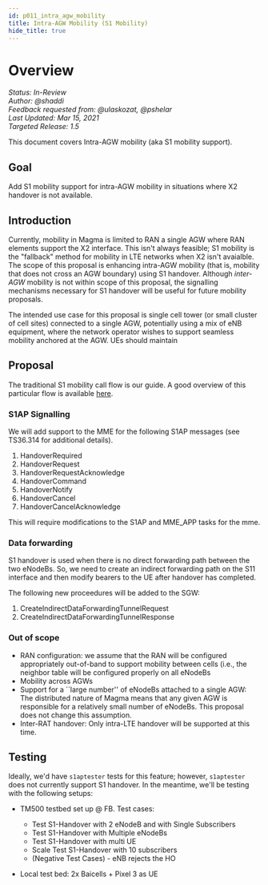 ```yaml
---
id: p011_intra_agw_mobility
title: Intra-AGW Mobility (S1 Mobility)
hide_title: true
---
```


# Overview

*Status: In-Review*\
*Author: @shaddi*\
*Feedback requested from: @ulaskozat, @pshelar*\
*Last Updated: Mar 15, 2021*\
*Targeted Release: 1.5*

This document covers Intra-AGW mobility (aka S1 mobility support).

## Goal

Add S1 mobility support for intra-AGW mobility in situations where X2 handover is not available.

## Introduction

Currently, mobility in Magma is limited to RAN a single AGW where RAN elements support the X2 interface. This isn't always feasible; S1 mobility is the "fallback" method for mobility in LTE networks when X2 isn't avaialble. The scope of this proposal is enhancing intra-AGW mobility (that is, mobility that does not cross an AGW boundary) using S1 handover. Although *inter-AGW* mobility is not within scope of this proposal, the signalling mechanisms necessary for S1 handover will be useful for future mobility proposals.

The intended use case for this proposal is single cell tower (or small cluster of cell sites) connected to a single AGW, potentially using a mix of eNB equipment, where the network operator wishes to support seamless mobility anchored at the AGW. UEs should maintain 

## Proposal

The traditional S1 mobility call flow is our guide. A good overview of this particular flow is available [here](https://www.eventhelix.com/lte/handover/s1/).

### S1AP Signalling

We will add support to the MME for the following S1AP messages (see TS36.314 for additional details).

1. HandoverRequired
1. HandoverRequest
1. HandoverRequestAcknowledge
1. HandoverCommand
1. HandoverNotify
1. HandoverCancel
1. HandoverCancelAcknowledge

This will require modifications to the S1AP and MME_APP tasks for the mme.

### Data forwarding

S1 handover is used when there is no direct forwarding path between the two eNodeBs. So, we need to create an indirect forwarding path on the S11 interface and then modify bearers to the UE after handover has completed.

The following new proceedures will be added to the SGW:

1. CreateIndirectDataForwardingTunnelRequest
1. CreateIndirectDataForwardingTunnelResponse

### Out of scope
- RAN configuration: we assume that the RAN will be configured appropriately out-of-band to support mobility between cells (i.e., the neighbor table will be configured properly on all eNodeBs
- Mobility across AGWs
- Support for a ``large number'' of eNodeBs attached to a single AGW: The distributed nature of Magma means that any given AGW is responsible for a relatively small number of eNodeBs. This proposal does not change this assumption.
- Inter-RAT handover: Only intra-LTE handover will be supported at this time.

## Testing
Ideally, we'd have `s1aptester` tests for this feature; however, `s1aptester` does not currently support S1 handover. In the meantime, we'll be testing with the following setups:

- TM500 testbed set up @ FB. Test cases:
  - Test S1-Handover with 2 eNodeB and with Single Subscribers
  - Test S1-Handover with Multiple eNodeBs
  - Test S1-Handover with multi UE
  - Scale Test S1-Handover with 10 subscribers
  - (Negative Test Cases) - eNB rejects the HO

- Local test bed: 2x Baicells + Pixel 3 as UE

